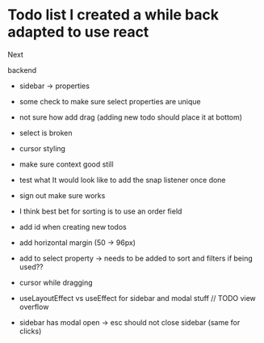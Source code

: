 # Todo list I created a while back adapted to use react

Next

backend

- sidebar -> properties

- some check to make sure select properties are unique
- not sure how add drag (adding new todo should place it at bottom)
- select is broken
- cursor styling
- make sure context good still
- test what It would look like to add the snap listener once done
- sign out make sure works
- I think best bet for sorting is to use an order field
- add id when creating new todos
- add horizontal margin (50 -> 96px)
- add to select property -> needs to be added to sort and filters if being used??
- cursor while dragging
- useLayoutEffect vs useEffect for sidebar and modal stuff
// TODO view overflow

- sidebar has modal open -> esc should not close sidebar (same for clicks)

